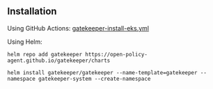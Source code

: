 ## Installation ##

Using GitHub Actions:  [gatekeeper-install-eks.yml](../../../../.github/workflows/gatekeeper-install-eks.yml)

Using Helm: 
```
helm repo add gatekeeper https://open-policy-agent.github.io/gatekeeper/charts
```
```
helm install gatekeeper/gatekeeper --name-template=gatekeeper --namespace gatekeeper-system --create-namespace
```